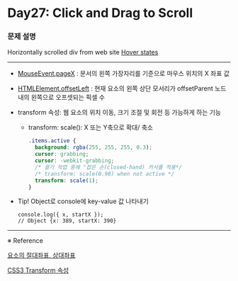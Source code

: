 # Day27: Click and Drag to Scroll

### 문제 설명

Horizontally scrolled div from web site [Hover states](https://www.hoverstat.es/)

---

- [MouseEvent.pageX](https://developer.mozilla.org/en-US/docs/Web/API/MouseEvent/pageX)
  : 문서의 왼쪽 가장자리를 기준으로 마우스 위치의 X 좌표 값

- [HTMLElement.offsetLeft](https://developer.mozilla.org/en-US/docs/Web/API/HTMLElement/offsetLeft)
  : 현재 요소의 왼쪽 상단 모서리가 offsetParent 노드 내의 왼쪽으로 오프셋되는 픽셀 수

- transform 속성: 웹 요소의 위치 이동, 크기 조절 및 회전 등 가능하게 하는 기능

  - transform: scale(): X 또는 Y축으로 확대/ 축소

    ```css
    .items.active {
      background: rgba(255, 255, 255, 0.3);
      cursor: grabbing;
      cursor: -webkit-grabbing;
      /* 끌기 작업 중에 "잡은 손(closed-hand) 커서를 적용*/
      /* transform: scale(0.98) when not active */
      transform: scale(1);
    }
    ```

- Tip!
  Object로 console에 key-value 값 나타내기

  ```
  console.log({ x, startX });
  // Object {x: 389, startX: 390}
  ```

---

※ Reference

[요소의 절대좌표, 상대좌표](https://mommoo.tistory.com/85)

[CSS3 Transform 속성](https://www.biew.co.kr/entry/CSS3-Transform-%EC%86%8D%EC%84%B1-scale-rotate-translate-skew-%EC%8B%A4%EB%AC%B4%EC%98%88%EC%A0%9C-%EC%B2%A8%EB%B6%80%ED%8C%8C%EC%9D%BC-%ED%8F%AC%ED%95%A8)
